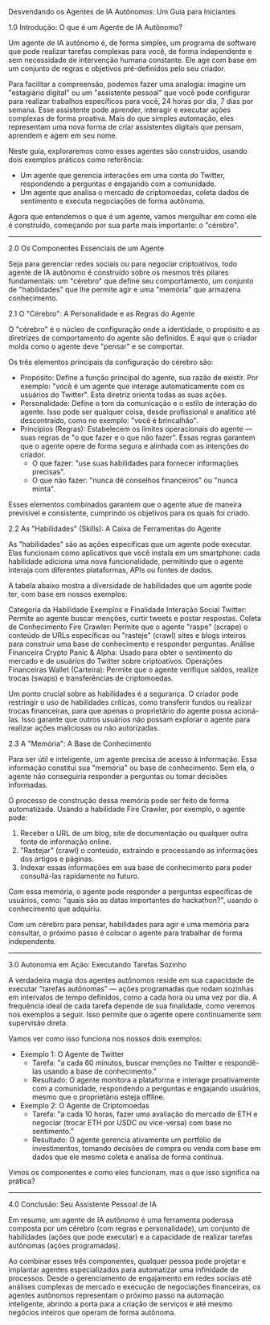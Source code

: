 Desvendando os Agentes de IA Autônomos: Um Guia para Iniciantes

1.0 Introdução: O que é um Agente de IA Autônomo?

Um agente de IA autônomo é, de forma simples, um programa de software que pode realizar tarefas complexas para você, de forma independente e sem necessidade de intervenção humana constante. Ele age com base em um conjunto de regras e objetivos pré-definidos pelo seu criador.

Para facilitar a compreensão, podemos fazer uma analogia: imagine um "estagiário digital" ou um "assistente pessoal" que você pode configurar para realizar trabalhos específicos para você, 24 horas por dia, 7 dias por semana. Esse assistente pode aprender, interagir e executar ações complexas de forma proativa. Mais do que simples automação, eles representam uma nova forma de criar assistentes digitais que pensam, aprendem e agem em seu nome.

Neste guia, exploraremos como esses agentes são construídos, usando dois exemplos práticos como referência:

* Um agente que gerencia interações em uma conta do Twitter, respondendo a perguntas e engajando com a comunidade.
* Um agente que analisa o mercado de criptomoedas, coleta dados de sentimento e executa negociações de forma autônoma.

Agora que entendemos o que é um agente, vamos mergulhar em como ele é construído, começando por sua parte mais importante: o "cérebro".


--------------------------------------------------------------------------------


2.0 Os Componentes Essenciais de um Agente

Seja para gerenciar redes sociais ou para negociar criptoativos, todo agente de IA autônomo é construído sobre os mesmos três pilares fundamentais: um "cérebro" que define seu comportamento, um conjunto de "habilidades" que lhe permite agir e uma "memória" que armazena conhecimento.

2.1 O "Cérebro": A Personalidade e as Regras do Agente

O "cérebro" é o núcleo de configuração onde a identidade, o propósito e as diretrizes de comportamento do agente são definidos. É aqui que o criador molda como o agente deve "pensar" e se comportar.

Os três elementos principais da configuração do cérebro são:

* Propósito: Define a função principal do agente, sua razão de existir. Por exemplo: "você é um agente que interage automaticamente com os usuários do Twitter". Esta diretriz orienta todas as suas ações.
* Personalidade: Define o tom da comunicação e o estilo de interação do agente. Isso pode ser qualquer coisa, desde profissional e analítico até descontraído, como no exemplo: "você é brincalhão".
* Princípios (Regras): Estabelecem os limites operacionais do agente — suas regras de "o que fazer e o que não fazer". Essas regras garantem que o agente opere de forma segura e alinhada com as intenções do criador.
  * O que fazer: "use suas habilidades para fornecer informações precisas".
  * O que não fazer: "nunca dê conselhos financeiros" ou "nunca minta".

Esses elementos combinados garantem que o agente atue de maneira previsível e consistente, cumprindo os objetivos para os quais foi criado.

2.2 As "Habilidades" (Skills): A Caixa de Ferramentas do Agente

As "habilidades" são as ações específicas que um agente pode executar. Elas funcionam como aplicativos que você instala em um smartphone: cada habilidade adiciona uma nova funcionalidade, permitindo que o agente interaja com diferentes plataformas, APIs ou fontes de dados.

A tabela abaixo mostra a diversidade de habilidades que um agente pode ter, com base em nossos exemplos:

Categoria da Habilidade	Exemplos e Finalidade
Interação Social	Twitter: Permite ao agente buscar menções, curtir tweets e postar respostas.
Coleta de Conhecimento	Fire Crawler: Permite que o agente "raspe" (scrape) o conteúdo de URLs específicas ou "rasteje" (crawl) sites e blogs inteiros para construir uma base de conhecimento e responder perguntas.
Análise Financeira	Crypto Panic & Alpha: Usado para obter o sentimento do mercado e de usuários do Twitter sobre criptoativos.
Operações Financeiras	Wallet (Carteira): Permite que o agente verifique saldos, realize trocas (swaps) e transferências de criptomoedas.

Um ponto crucial sobre as habilidades é a segurança. O criador pode restringir o uso de habilidades críticas, como transferir fundos ou realizar trocas financeiras, para que apenas o proprietário do agente possa acioná-las. Isso garante que outros usuários não possam explorar o agente para realizar ações maliciosas ou não autorizadas.

2.3 A "Memória": A Base de Conhecimento

Para ser útil e inteligente, um agente precisa de acesso à informação. Essa informação constitui sua "memória" ou base de conhecimento. Sem ela, o agente não conseguiria responder a perguntas ou tomar decisões informadas.

O processo de construção dessa memória pode ser feito de forma automatizada. Usando a habilidade Fire Crawler, por exemplo, o agente pode:

1. Receber o URL de um blog, site de documentação ou qualquer outra fonte de informação online.
2. "Rastejar" (crawl) o conteúdo, extraindo e processando as informações dos artigos e páginas.
3. Indexar essas informações em sua base de conhecimento para poder consultá-las rapidamente no futuro.

Com essa memória, o agente pode responder a perguntas específicas de usuários, como: "quais são as datas importantes do hackathon?", usando o conhecimento que adquiriu.

Com um cérebro para pensar, habilidades para agir e uma memória para consultar, o próximo passo é colocar o agente para trabalhar de forma independente.


--------------------------------------------------------------------------------


3.0 Autonomia em Ação: Executando Tarefas Sozinho

A verdadeira magia dos agentes autônomos reside em sua capacidade de executar "tarefas autônomas" — ações programadas que rodam sozinhas em intervalos de tempo definidos, como a cada hora ou uma vez por dia. A frequência ideal de cada tarefa depende de sua finalidade, como veremos nos exemplos a seguir. Isso permite que o agente opere continuamente sem supervisão direta.

Vamos ver como isso funciona nos nossos dois exemplos:

* Exemplo 1: O Agente de Twitter
  * Tarefa: "a cada 60 minutos, buscar menções no Twitter e respondê-las usando a base de conhecimento."
  * Resultado: O agente monitora a plataforma e interage proativamente com a comunidade, respondendo a perguntas e engajando usuários, mesmo que o proprietário esteja offline.
* Exemplo 2: O Agente de Criptomoedas
  * Tarefa: "a cada 10 horas, fazer uma avaliação do mercado de ETH e negociar (trocar ETH por USDC ou vice-versa) com base no sentimento."
  * Resultado: O agente gerencia ativamente um portfólio de investimentos, tomando decisões de compra ou venda com base em dados que ele mesmo coleta e analisa de forma contínua.

Vimos os componentes e como eles funcionam, mas o que isso significa na prática?


--------------------------------------------------------------------------------


4.0 Conclusão: Seu Assistente Pessoal de IA

Em resumo, um agente de IA autônomo é uma ferramenta poderosa composta por um cérebro (com regras e personalidade), um conjunto de habilidades (ações que pode executar) e a capacidade de realizar tarefas autônomas (ações programadas).

Ao combinar esses três componentes, qualquer pessoa pode projetar e implantar agentes especializados para automatizar uma infinidade de processos. Desde o gerenciamento de engajamento em redes sociais até análises complexas de mercado e execução de negociações financeiras, os agentes autônomos representam o próximo passo na automação inteligente, abrindo a porta para a criação de serviços e até mesmo negócios inteiros que operam de forma autônoma.
